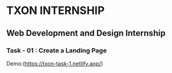 # TXON INTERNSHIP
## Web Development and Design Internship
### Task - 01 : Create a Landing Page
Demo:(https://txon-task-1.netlify.app/)